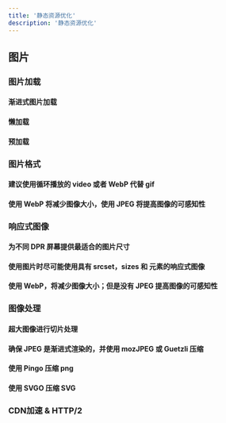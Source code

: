 ```yaml
---
title: '静态资源优化'
description: '静态资源优化'
---
```



## 图片

### 图片加载

#### 渐进式图片加载

#### 懒加载

#### 预加载


### 图片格式

#### 建议使用循环播放的 video 或者 WebP 代替 gif

#### 使用 WebP 将减少图像大小，使用 JPEG 将提高图像的可感知性


### 响应式图像

#### 为不同 DPR 屏幕提供最适合的图片尺寸

#### 使用图片时尽可能使用具有 srcset，sizes 和 <picture> 元素的响应式图像

#### 使用 WebP，将减少图像大小；但是没有 JPEG 提高图像的可感知性


### 图像处理

#### 超大图像进行切片处理

#### 确保 JPEG 是渐进式渲染的，并使用 mozJPEG 或 Guetzli 压缩

#### 使用 Pingo 压缩 png

#### 使用 SVGO 压缩 SVG


### CDN加速 & HTTP/2


